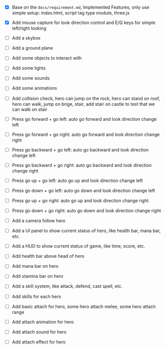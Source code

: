 - [x] Base on the `docs/requirement.md`, Implemented Features, only use simple setup: index.html, script tag type module, three.js
- [x] Add mouse capture for look direction control and E/Q keys for simple left/right looking
- [ ] Add a skybox
- [ ] Add a ground plane
- [ ] Add some objects to interact with
- [ ] Add some lights
- [ ] Add some sounds
- [ ] Add some animations
- [ ] Add collision check, hero can jump on the rock, hero can stand on roof, hero can walk, jump on brige, stair, add stair on castle to test that we can walk on stair
- [ ] Press go forward + go left: auto go forward and look direction change left
- [ ] Press go forward + go right: auto go forward and look direction change right
- [ ] Press go backward + go left: auto go backward and look direction change left
- [ ] Press go backward + go right: auto go backward and look direction change right
- [ ] Press go up + go left: auto go up and look direction change left
- [ ] Press go down + go left: auto go down and look direction change left
- [ ] Press go up + go right: auto go up and look direction change right
- [ ] Press go down + go right: auto go down and look direction change right
- [ ] Add a camera follow hero
- [ ] Add a UI panel to show current status of hero, like health bar, mana bar, etc.
- [ ] Add a HUD to show current status of game, like time, score, etc.
- [ ] Add health bar above head of hero
- [ ] Add mana bar on hero
- [ ] Add stamina bar on hero
- [ ] Add a skill system, like attack, defend, cast spell, etc.

- [ ] Add skills for each hero
- [ ] Add basic attach for hero, some hero attach melee, some hero attach range
- [ ] Add attach animation for hero
- [ ] Add attach sound for hero
- [ ] Add attach effect for hero
